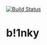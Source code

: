 [![Build Status](https://travis-ci.org/lilvinz/qos_tests.svg?branch=master)](https://travis-ci.org/janfietz/b-1nky)
# b!1nky

